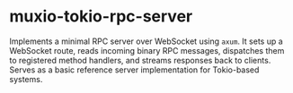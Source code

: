 # muxio-tokio-rpc-server

Implements a minimal RPC server over WebSocket using `axum`. It sets up a WebSocket route, reads incoming binary RPC messages, dispatches them to registered method handlers, and streams responses back to clients. Serves as a basic reference server implementation for Tokio-based systems.
